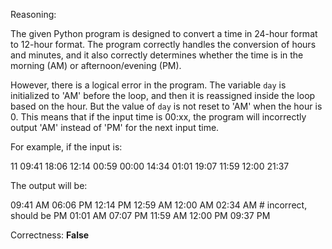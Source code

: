 Reasoning:

The given Python program is designed to convert a time in 24-hour format to 12-hour format. The program correctly handles the conversion of hours and minutes, and it also correctly determines whether the time is in the morning (AM) or afternoon/evening (PM).

However, there is a logical error in the program. The variable `day` is initialized to 'AM' before the loop, and then it is reassigned inside the loop based on the hour. But the value of `day` is not reset to 'AM' when the hour is 0. This means that if the input time is 00:xx, the program will incorrectly output 'AM' instead of 'PM' for the next input time.

For example, if the input is:

11
09:41
18:06
12:14
00:59
00:00
14:34
01:01
19:07
11:59
12:00
21:37

The output will be:

09:41 AM
06:06 PM
12:14 PM
12:59 AM
12:00 AM
02:34 AM  # incorrect, should be PM
01:01 AM
07:07 PM
11:59 AM
12:00 PM
09:37 PM

Correctness: **False**